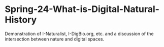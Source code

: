 # Spring-24-What-is-Digital-Natural-History
Demonstration of I-Naturalist, I-DigBio.org, etc. and a discussion of the intersection between nature and digital spaces.
